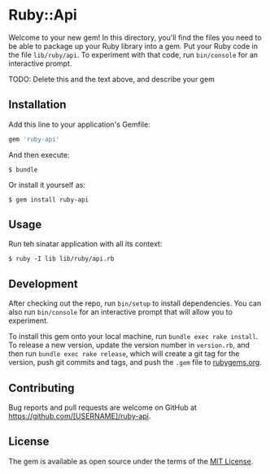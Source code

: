 # Ruby::Api

Welcome to your new gem! In this directory, you'll find the files you need to be able to package up your Ruby library into a gem. Put your Ruby code in the file `lib/ruby/api`. To experiment with that code, run `bin/console` for an interactive prompt.

TODO: Delete this and the text above, and describe your gem

## Installation

Add this line to your application's Gemfile:

```ruby
gem 'ruby-api'
```

And then execute:

    $ bundle

Or install it yourself as:

    $ gem install ruby-api

## Usage

Run teh sinatar application with all its context:

	$ ruby -I lib lib/ruby/api.rb

## Development

After checking out the repo, run `bin/setup` to install dependencies. You can also run `bin/console` for an interactive prompt that will allow you to experiment.

To install this gem onto your local machine, run `bundle exec rake install`. To release a new version, update the version number in `version.rb`, and then run `bundle exec rake release`, which will create a git tag for the version, push git commits and tags, and push the `.gem` file to [rubygems.org](https://rubygems.org).

## Contributing

Bug reports and pull requests are welcome on GitHub at https://github.com/[USERNAME]/ruby-api.

## License

The gem is available as open source under the terms of the [MIT License](https://opensource.org/licenses/MIT).
